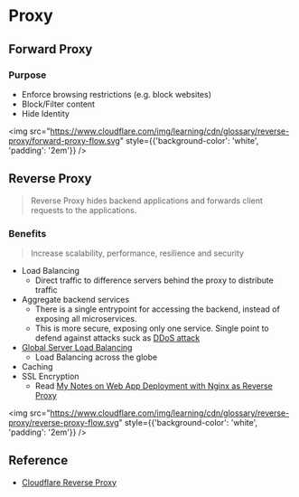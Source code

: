 # Proxy

## Forward Proxy

### Purpose

- Enforce browsing restrictions (e.g. block websites)
- Block/Filter content
- Hide Identity

<img src="https://www.cloudflare.com/img/learning/cdn/glossary/reverse-proxy/forward-proxy-flow.svg" style={{'background-color': 'white', 'padding': '2em'}} />

## Reverse Proxy

> Reverse Proxy hides backend applications and forwards client requests to the applications.

### Benefits

> Increase scalability, performance, resilience and security

- Load Balancing
  - Direct traffic to difference servers behind the proxy to distribute traffic
- Aggregate backend services
  - There is a single entrypoint for accessing the backend, instead of exposing all microservices.
  - This is more secure, exposing only one service. Single point to defend against attacks suck as [DDoS attack](../../LearnHacking/Web/DDoS)
- [Global Server Load Balancing](https://www.cloudflare.com/learning/cdn/glossary/global-server-load-balancing-gslb/)
  - Load Balancing across the globe
- Caching
- SSL Encryption
  - Read [My Notes on Web App Deployment with Nginx as Reverse Proxy](../../LearnWeb/deployment)

<img src="https://www.cloudflare.com/img/learning/cdn/glossary/reverse-proxy/reverse-proxy-flow.svg" style={{'background-color': 'white', 'padding': '2em'}} />

## Reference

- [Cloudflare Reverse Proxy](https://www.cloudflare.com/en-ca/learning/cdn/glossary/reverse-proxy/)
